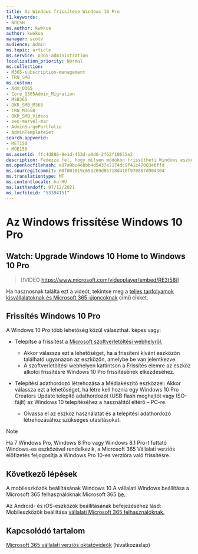 ```yaml
---
title: Az Windows frissítése Windows 10 Pro
f1.keywords:
- NOCSH
ms.author: kwekua
author: kwekua
manager: scotv
audience: Admin
ms.topic: article
ms.service: o365-administration
localization_priority: Normal
ms.collection:
- M365-subscription-management
- TRN_SMB
ms.custom:
- Adm_O365
- Core_O365Admin_Migration
- MSB365
- OKR_SMB_M365
- TRN_M365B
- OKR_SMB_Videos
- seo-marvel-mar
- AdminSurgePortfolio
- AdminTemplateSet
search.appverid:
- MET150
- MOE150
ms.assetid: ffc4d886-9e1d-453d-a0d0-2f62f18635e2
description: Fedezze fel, hogy milyen módokon frissítheti Windows eszközét, Windows 10 Pro fejlettebb biztonsági és üzleti hálózati funkciókat kihasználhatja.
ms.openlocfilehash: e87a9bc4ebbb4d5437e2174dc9f41c4700346ffd
ms.sourcegitcommit: 00f001019c653269d85718d410f970887d904304
ms.translationtype: MT
ms.contentlocale: hu-HU
ms.lasthandoff: 07/12/2021
ms.locfileid: "53394151"
---
```

# <a name="upgrade-windows-devices-to-windows-10-pro"></a>Az Windows frissítése Windows 10 Pro

## <a name="watch-upgrade-windows-10-home-to-windows-10-pro"></a>Watch: Upgrade Windows 10 Home to Windows 10 Pro

> [!VIDEO https://www.microsoft.com/videoplayer/embed/RE3t58j]

Ha hasznosnak találta ezt a videót, tekintse meg a [teljes tanfolyamok kisvállalatoknak és Microsoft 365-újoncoknak](../business-video/index.yml) című cikket.

## <a name="upgrade-to-windows-10-pro"></a>Frissítés Windows 10 Pro

A Windows 10 Pro több lehetőség közül választhat. képes vagy:

- Telepítse a frissítést a [Microsoft szoftverletöltési webhelyről.](https://go.microsoft.com/fwlink/?LinkID=836951)
  - Akkor válassza ezt a lehetőséget, ha a frissíteni kívánt eszközön található ugyanazon az eszközön, amelybe be van jelentkezve.
  - A szoftverletöltési  webhelyen kattintson a Frissítés elemre az eszköz alkotói frissítésre Windows 10 Pro frissítésének elkezdéséhez.

- Telepítési adathordozó létrehozása [](https://go.microsoft.com/fwlink/?LinkID=836960) a Médiakészítő eszközzel: Akkor válassza ezt a lehetőséget, ha létre kell hoznia egy Windows 10 Pro Creators Update telepítő adathordozót (USB flash meghajtót vagy ISO-fájlt) az Windows 10 telepítéséhez a használttól eltérő &ndash; PC-re.
  - Olvassa el az eszköz használatát és a telepítési adathordozó létrehozásához szükséges utasításokat.

> [!NOTE]
> Ha 7 Windows Pro, Windows 8 Pro vagy Windows 8.1 Pro-t futtató Windows-es eszközével rendelkezik, a Microsoft 365 Vállalati verziós előfizetés feljogosítja a Windows Pro 10-es verzióra való frissítésre.

## <a name="next-steps"></a>Következő lépések

A mobileszközök beállításának Windows 10 A vállalati Windows beállítása a Microsoft 365 felhasználóknak Microsoft 365 [be.](set-up-windows-devices.md)

Az Android- és iOS-eszközök beállításának befejezéséhez lásd: Mobileszközök beállítása [vállalati Microsoft 365 felhasználóknak.](set-up-mobile-devices.md)

## <a name="related-content"></a>Kapcsolódó tartalom

[Microsoft 365 vállalati verziós oktatóvideók](../business-video/index.yml) (hivatkozáslap)
